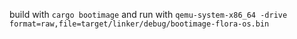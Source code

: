 build with `cargo bootimage`
and run with `qemu-system-x86_64 -drive format=raw,file=target/linker/debug/bootimage-flora-os.bin`
